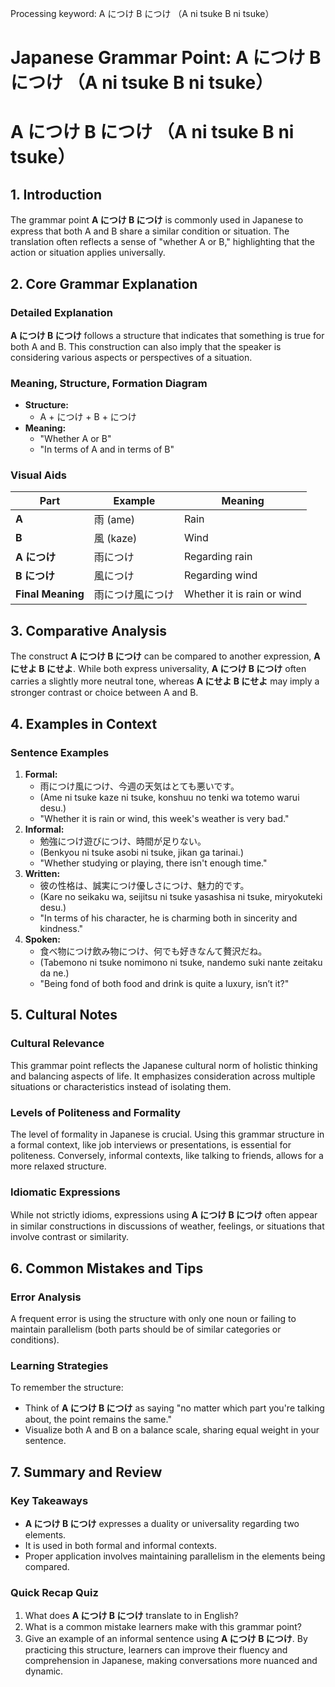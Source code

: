 Processing keyword: A につけ B につけ （A ni tsuke B ni tsuke）
# Japanese Grammar Point: A につけ B につけ （A ni tsuke B ni tsuke）
# A につけ B につけ （A ni tsuke B ni tsuke）
## 1. Introduction
The grammar point **A につけ B につけ** is commonly used in Japanese to express that both A and B share a similar condition or situation. The translation often reflects a sense of "whether A or B," highlighting that the action or situation applies universally.
## 2. Core Grammar Explanation
### Detailed Explanation
**A につけ B につけ** follows a structure that indicates that something is true for both A and B. This construction can also imply that the speaker is considering various aspects or perspectives of a situation.
### Meaning, Structure, Formation Diagram
- **Structure:** 
  - A + につけ + B + につけ
- **Meaning:**
  - "Whether A or B"
  - "In terms of A and in terms of B"
### Visual Aids
|  Part     | Example       | Meaning                               |
|-----------|---------------|---------------------------------------|
| **A**     | 雨 (ame)      | Rain                                  |
| **B**     | 風 (kaze)     | Wind                                  |
| **A につけ** | 雨につけ     | Regarding rain                        |
| **B につけ** | 風につけ     | Regarding wind                        |
| **Final Meaning** | 雨につけ風につけ | Whether it is rain or wind          |
## 3. Comparative Analysis
The construct **A につけ B につけ** can be compared to another expression, **A にせよ B にせよ**. While both express universality, **A につけ B につけ** often carries a slightly more neutral tone, whereas **A にせよ B にせよ** may imply a stronger contrast or choice between A and B.
## 4. Examples in Context
### Sentence Examples
1. **Formal:**
   - 雨につけ風につけ、今週の天気はとても悪いです。
   - (Ame ni tsuke kaze ni tsuke, konshuu no tenki wa totemo warui desu.)
   - "Whether it is rain or wind, this week's weather is very bad."
2. **Informal:**
   - 勉強につけ遊びにつけ、時間が足りない。
   - (Benkyou ni tsuke asobi ni tsuke, jikan ga tarinai.)
   - "Whether studying or playing, there isn't enough time."
3. **Written:**
   - 彼の性格は、誠実につけ優しさにつけ、魅力的です。
   - (Kare no seikaku wa, seijitsu ni tsuke yasashisa ni tsuke, miryokuteki desu.)
   - "In terms of his character, he is charming both in sincerity and kindness."
4. **Spoken:**
   - 食べ物につけ飲み物につけ、何でも好きなんて贅沢だね。
   - (Tabemono ni tsuke nomimono ni tsuke, nandemo suki nante zeitaku da ne.)
   - "Being fond of both food and drink is quite a luxury, isn’t it?"
## 5. Cultural Notes
### Cultural Relevance
This grammar point reflects the Japanese cultural norm of holistic thinking and balancing aspects of life. It emphasizes consideration across multiple situations or characteristics instead of isolating them.
### Levels of Politeness and Formality
The level of formality in Japanese is crucial. Using this grammar structure in a formal context, like job interviews or presentations, is essential for politeness. Conversely, informal contexts, like talking to friends, allows for a more relaxed structure.
### Idiomatic Expressions
While not strictly idioms, expressions using **A につけ B につけ** often appear in similar constructions in discussions of weather, feelings, or situations that involve contrast or similarity.
## 6. Common Mistakes and Tips
### Error Analysis
A frequent error is using the structure with only one noun or failing to maintain parallelism (both parts should be of similar categories or conditions).
### Learning Strategies
To remember the structure:
- Think of **A につけ B につけ** as saying "no matter which part you're talking about, the point remains the same." 
- Visualize both A and B on a balance scale, sharing equal weight in your sentence.
## 7. Summary and Review
### Key Takeaways
- **A につけ B につけ** expresses a duality or universality regarding two elements.
- It is used in both formal and informal contexts.
- Proper application involves maintaining parallelism in the elements being compared.
### Quick Recap Quiz
1. What does **A につけ B につけ** translate to in English?
2. What is a common mistake learners make with this grammar point?
3. Give an example of an informal sentence using **A につけ B につけ**. 
By practicing this structure, learners can improve their fluency and comprehension in Japanese, making conversations more nuanced and dynamic.
